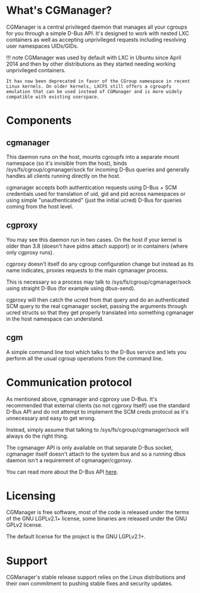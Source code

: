 # What's CGManager?

CGManager is a central privileged daemon that manages all your cgroups for you through a simple D-Bus API. It's designed to work with nested LXC containers as well as accepting unprivileged requests including resolving user namespaces UIDs/GIDs.

!!! note
    CGManager was used by default with LXC in Ubuntu since April 2014 and then by other distributions as they started needing working unprivileged containers.

    It has now been deprecated in favor of the CGroup namespace in recent Linux kernels. On older kernels, LXCFS still offers a cgroupfs emulation that can be used instead of CGManager and is more widely compatible with existing userspace.

# Components
## cgmanager
This daemon runs on the host, mounts cgroupfs into a separate mount namespace (so it's invisible from the host), binds /sys/fs/cgroup/cgmanager/sock for incoming D-Bus queries and generally handles all clients running directly on the host.

cgmanager accepts both authentication requests using D-Bus + SCM credentials used for translation of uid, gid and pid across namespaces or using simple "unauthenticated" (just the initial ucred) D-Bus for queries coming from the host level.

## cgproxy
You may see this daemon run in two cases. On the host if your kernel is older than 3.8 (doesn't have pidns attach support) or in containers (where only cgproxy runs).

cgproxy doesn't itself do any cgroup configuration change but instead as its name indicates, proxies requests to the main cgmanager process.

This is necessary so a process may talk to /sys/fs/cgroup/cgmanager/sock using straight D-Bus (for example using dbus-send).

cgproxy will then catch the ucred from that query and do an authenticated SCM query to the real cgmanager socket, passing the arguments through ucred structs so that they get properly translated into something cgmanager in the host namespace can understand.

## cgm
A simple command line tool which talks to the D-Bus service and lets you perform all the usual cgroup operations from the command line.

# Communication protocol
As mentioned above, cgmanager and cgproxy use D-Bus. It's recommended that external clients (so not cgproxy itself) use the standard D-Bus API and do not attempt to implement the SCM creds protocol as it's unnecessary and easy to get wrong.

Instead, simply assume that talking to /sys/fs/cgroup/cgmanager/sock will always do the right thing.

The cgmanager API is only available on that separate D-Bus socket, cgmanager itself doesn't attach to the system bus and so a running dbus daemon isn't a requirement of cgmanager/cgproxy.

You can read more about the D-Bus API [here](/cgmanager/dbus-api/).

# Licensing
CGManager is free software, most of the code is released under the terms of the GNU LGPLv2.1+ license, some binaries are released under the GNU GPLv2 license.

The default license for the project is the GNU LGPLv2.1+.

# Support
CGManager's stable release support relies on the Linux distributions and their own commitment to pushing stable fixes and security updates.
